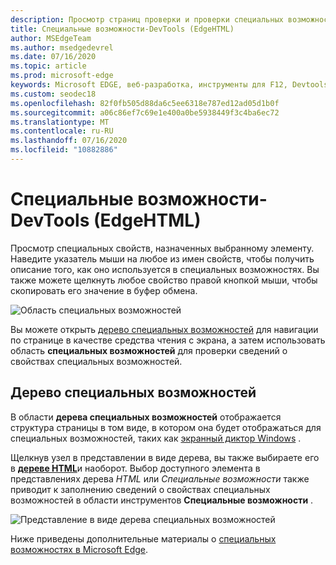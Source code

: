 ```yaml
---
description: Просмотр страниц проверки и проверки специальных возможностей с помощью специальных возможностей
title: Специальные возможности-DevTools (EdgeHTML)
author: MSEdgeTeam
ms.author: msedgedevrel
ms.date: 07/16/2020
ms.topic: article
ms.prod: microsoft-edge
keywords: Microsoft EDGE, веб-разработка, инструменты для F12, Devtools, элементы, Специальные возможности
ms.custom: seodec18
ms.openlocfilehash: 82f0fb505d88da6c5ee6318e787ed12ad05d1b0f
ms.sourcegitcommit: a06c86ef7c69e1e400a0be5938449f3c4ba6ec72
ms.translationtype: MT
ms.contentlocale: ru-RU
ms.lasthandoff: 07/16/2020
ms.locfileid: "10882886"
---
```

# Специальные возможности-DevTools (EdgeHTML)  

Просмотр специальных свойств, назначенных выбранному элементу. Наведите указатель мыши на любое из имен свойств, чтобы получить описание того, как оно используется в специальных возможностях. Вы также можете щелкнуть любое свойство правой кнопкой мыши, чтобы скопировать его значение в буфер обмена.

![Область специальных возможностей](../media/elements_accessibility.png)

Вы можете открыть [дерево специальных возможностей](#accessibility-tree) для навигации по странице в качестве средства чтения с экрана, а затем использовать область **специальных возможностей** для проверки сведений о свойствах специальных возможностей.

## Дерево специальных возможностей  

В области **дерева специальных возможностей** отображается структура страницы в том виде, в котором она будет отображаться для специальных возможностей, таких как [экранный диктор Windows](https://support.microsoft.com/help/22798/windows-10-narrator-get-started) .

Щелкнув узел в представлении в виде дерева, вы также выбираете его в [**дереве HTML**](../elements.md#html-tree-view)и наоборот. Выбор доступного элемента в представлениях дерева *HTML* или *Специальные возможности* также приводит к заполнению сведений о свойствах специальных возможностей в области инструментов **Специальные возможности** . 

![Представление в виде дерева специальных возможностей](../media/elements_accessibility_tree.png)

Ниже приведены дополнительные материалы о [специальных возможностях в Microsoft Edge](../../accessibility.md).

